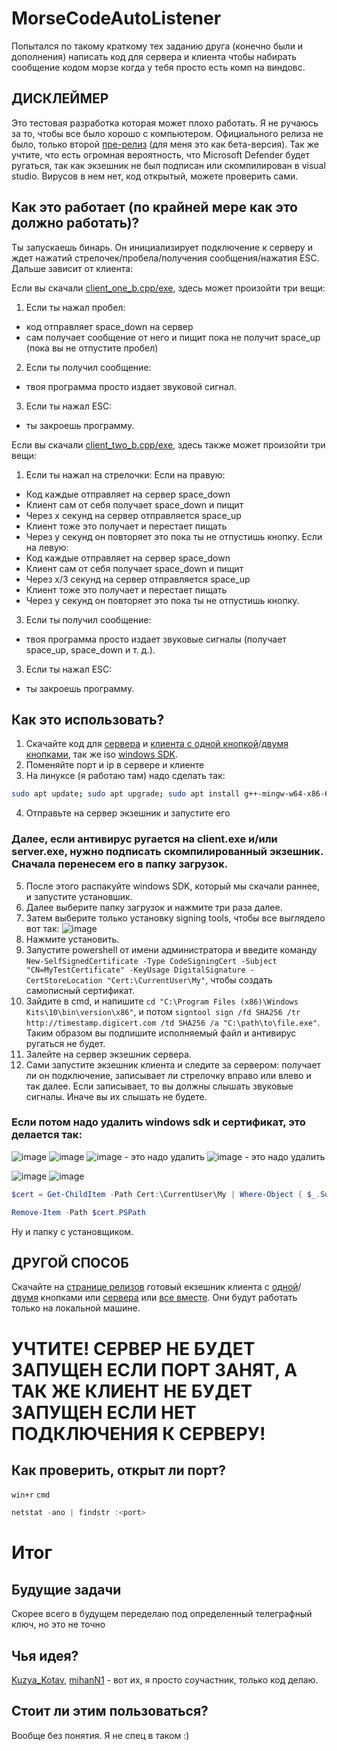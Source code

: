 # MorseCodeAutoListener
Попытался по такому краткому тех заданию друга (конечно были и дополнения) написать код для сервера и клиента чтобы набирать сообщение кодом морзе когда у тебя просто есть комп на виндовс.

## ДИСКЛЕЙМЕР

Это тестовая разработка которая может плохо работать. Я не ручаюсь за то, чтобы все было хорошо с компьютером. Официального релиза не было, только второй [пре-релиз](https://github.com/Kolya080808/MorseCodeAutoListener/releases/tag/v0.2) (для меня это как бета-версия). Так же учтите, что есть огромная вероятность, что Microsoft Defender будет ругаться, так как экзешник не был подписан или скомпилирован в visual studio. Вирусов в нем нет, код открытый, можете проверить сами.

## Как это работает (по крайней мере как это должно работать)?
Ты запускаешь бинарь. Он инициализирует подключение к серверу и ждет нажатий стрелочек/пробела/получения сообщения/нажатия ESC. Дальше зависит от клиента:

Если вы скачали [client_one_b.cpp/exe](https://github.com/Kolya080808/MorseCodeAutoListener/blob/main/code/client_one_b.cpp), здесь может произойти три вещи:

1. Если ты нажал пробел:
- код отправляет space_down на сервер
- сам получает сообщение от него и пищит пока не получит space_up (пока вы не отпустите пробел)
2. Если ты получил сообщение:
- твоя программа просто издает звуковой сигнал.
3. Если ты нажал ESC:
- ты закроешь программу.


Если вы скачали [client_two_b.cpp/exe](https://github.com/Kolya080808/MorseCodeAutoListener/blob/main/code/client_two_b.cpp), здесь также может произойти три вещи:

1. Если ты нажал на стрелочки:
  Если на правую:
  - Код каждые отправляет на сервер space_down
  - Клиент сам от себя получает space_down и пищит
  - Через x секунд на сервер отправляется space_up
  - Клиент тоже это получает и перестает пищать
  - Через y секунд он повторяет это пока ты не отпустишь кнопку.
  Если на левую:
  - Код каждые отправляет на сервер space_down
  - Клиент сам от себя получает space_down и пищит
  - Через x/3 секунд на сервер отправляется space_up
  - Клиент тоже это получает и перестает пищать
  - Через y секунд он повторяет это пока ты не отпустишь кнопку.
3. Если ты получил сообщение:
  - твоя программа просто издает звуковые сигналы (получает space_up, space_down и т. д.).
3. Если ты нажал ESC:
  - ты закроешь программу.

## Как это использовать?

1. Скачайте код для [сервера](https://github.com/Kolya080808/MorseCodeAutoListener/blob/main/code/server.cpp) и [клиента с одной кнопкой](https://github.com/Kolya080808/MorseCodeAutoListener/blob/main/code/client_one_b.cpp)/[двумя кнопками](https://github.com/Kolya080808/MorseCodeAutoListener/blob/main/code/client_two_b.cpp), так же iso [windows SDK](https://developer.microsoft.com/ru-ru/windows/downloads/windows-sdk/).
2. Поменяйте порт и ip в сервере и клиенте
3. На линуксе (я работаю там) надо сделать так:
```bash
sudo apt update; sudo apt upgrade; sudo apt install g++-mingw-w64-x86-64 -y; x86_64-w64-mingw32-g++ server.cpp -o server.exe -lws2_32 -lwinmm -static; x86_64-w64-mingw32-g++ client_{one/two}_b.cpp -o client.exe -lwinmm -lws2_32 -static; sleep 10; clear; echo "установлено :)"; sleep 10; clear
```
4. Отправьте на сервер экзешник и запустите его
### Далее, если антивирус ругается на client.exe и/или server.exe, нужно подписать скомпилированный экзешник. Сначала перенесем его в папку загрузок.
5. После этого распакуйте windows SDK, который мы скачали раннее, и запустите установшик.
6. Далее выберите папку загрузок и нажмите три раза далее.
7. Затем выберите только установку signing tools, чтобы все выглядело вот так:
![image](https://github.com/user-attachments/assets/865a7e23-26c1-4178-8a76-1480146cb001)
8. Нажмите установить.
9. Запустите powershell от имени администратора и введите команду `New-SelfSignedCertificate -Type CodeSigningCert -Subject "CN=MyTestCertificate" -KeyUsage DigitalSignature -CertStoreLocation "Cert:\CurrentUser\My"`, чтобы создать самописный сертификат.
10. Зайдите в cmd, и напишите `cd "C:\Program Files (x86)\Windows Kits\10\bin\version\x86"`, и потом `signtool sign /fd SHA256 /tr http://timestamp.digicert.com /td SHA256 /a "C:\path\to\file.exe"`. Таким образом вы подпишите исполняемый файл и антивирус ругаться не будет.
11. Залейте на сервер экзешник сервера.
12. Сами запустите экзешник клиента и следите за сервером: получает ли он подключение, записывает ли стрелочку вправо или влево и так далее. Если записывает, то вы должны слышать звуковые сигналы. Иначе вы их слышать не будете.

### Если потом надо удалить windows sdk и сертификат, это делается так:


![image](https://github.com/user-attachments/assets/d1f8ec4f-e9a6-47ed-b80b-0e5afe50eb9f)
![image](https://github.com/user-attachments/assets/8e1ab20f-3745-4fa9-a8a3-5716fffafb99)
![image](https://github.com/user-attachments/assets/937b12b4-9bc3-4e6e-9ec8-b697a4f919b9) - это надо удалить
![image](https://github.com/user-attachments/assets/f11b7e5f-7ad3-481c-9a08-e643d687da61) - это надо удалить

![image](https://github.com/user-attachments/assets/00ce7c9c-51c8-44d1-b5b6-8ffe2be3c964)
![image](https://github.com/user-attachments/assets/e7867cc5-7d9a-4794-80c0-312a49110d69)
```powershell
$cert = Get-ChildItem -Path Cert:\CurrentUser\My | Where-Object { $_.Subject -eq "CN=MyTestCertificate" }
```
```powershell
Remove-Item -Path $cert.PSPath
```
Ну и папку с установщиком.
## ДРУГОЙ СПОСОБ

Скачайте на [странице релизов](https://github.com/Kolya080808/MorseCodeAutoListener/releases/tag/v0.1) готовый екзешник клиента с [одной](https://github.com/Kolya080808/MorseCodeAutoListener/releases/download/v0.2/client_one_b.exe)/[двумя](https://github.com/Kolya080808/MorseCodeAutoListener/releases/download/v0.2/client_two_b.exe) кнопками или [сервера](https://github.com/Kolya080808/MorseCodeAutoListener/releases/download/v0.2/server.exe) или [все вместе](https://github.com/Kolya080808/MorseCodeAutoListener/releases/download/v0.2/executables.zip). Они будут работать только на локальной машине.

# УЧТИТЕ! СЕРВЕР НЕ БУДЕТ ЗАПУЩЕН ЕСЛИ ПОРТ ЗАНЯТ, А ТАК ЖЕ КЛИЕНТ НЕ БУДЕТ ЗАПУЩЕН ЕСЛИ НЕТ ПОДКЛЮЧЕНИЯ К СЕРВЕРУ!

## Как проверить, открыт ли порт?
```win+r```
```cmd```
```powershell
netstat -ano | findstr :<port>
```

# Итог
## Будущие задачи

Скорее всего в будущем переделаю под определенный телеграфный ключ, но это не точно


## Чья идея?

[Kuzya_Kotav](https://github.com/Kuzya-kotav), [mihanN1](https://github.com/MihanN1) - вот их, я просто соучастник, только код делаю.

## Стоит ли этим пользоваться?

Вообще без понятия. Я не спец в таком :)
